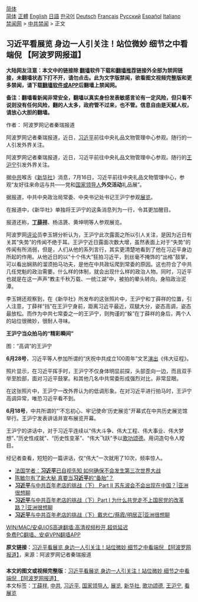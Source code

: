 <!-- 面包屑导航 --> <div class="breadcrumb"><!-- GTranslate: https://gtranslate.io/ -->  <div class="switcher notranslate">  <div class="selected">  <a href="#" onclick="return false;"> 简体</a>  </div>  <div class="option">  <a href="https://www.bannedbook.org" onclick="doGTranslate('zh-CN|zh-CN');jQuery('div.switcher div.selected a').html(jQuery(this).html());return false;" title="简体中文" class="nturl selected"> 简体</a>  <a href="https://www.bannedbook.org/zh-tw/" onclick="doGTranslate('zh-CN|zh-TW');jQuery('div.switcher div.selected a').html(jQuery(this).html());return false;" title="繁體中文" class="nturl"> 正體</a>  <a href="https://www.bannedbook.org/en/" onclick="doGTranslate('zh-CN|en');jQuery('div.switcher div.selected a').html(jQuery(this).html());return false;" title="English" class="nturl"> English</a>  <a href="https://www.bannedbook.org/ja/" onclick="doGTranslate('zh-CN|ja');jQuery('div.switcher div.selected a').html(jQuery(this).html());return false;" title="日本語" class="nturl"> 日語</a>  <a href="https://www.bannedbook.org/ko/" onclick="doGTranslate('zh-CN|ko');jQuery('div.switcher div.selected a').html(jQuery(this).html());return false;" title="한국어" class="nturl"> 한국어</a>  <a href="https://www.bannedbook.org/de/" onclick="doGTranslate('zh-CN|de');jQuery('div.switcher div.selected a').html(jQuery(this).html());return false;" title="Deutsch" class="nturl"> Deutsch</a>  <a href="https://www.bannedbook.org/fr/" onclick="doGTranslate('zh-CN|fr');jQuery('div.switcher div.selected a').html(jQuery(this).html());return false;" title="Français" class="nturl"> Français</a>  <a href="https://www.bannedbook.org/ru/" onclick="doGTranslate('zh-CN|ru');jQuery('div.switcher div.selected a').html(jQuery(this).html());return false;" title="Русский" class="nturl"> Русский</a>  <a href="https://www.bannedbook.org/es/" onclick="doGTranslate('zh-CN|es');jQuery('div.switcher div.selected a').html(jQuery(this).html());return false;" title="Español" class="nturl"> Español</a>  <a href="https://www.bannedbook.org/it/" onclick="doGTranslate('zh-CN|it');jQuery('div.switcher div.selected a').html(jQuery(this).html());return false;" title="Italiano" class="nturl"> Italiano</a>  </div>  </div>      <div class='breadcrumb-sub'><!-- Breadcrumb NavXT 6.3.0 --> <a href="https://www.bannedbook.org/" class="home">禁闻网</a> &gt; <a href="https://www.bannedbook.org/bnews/cbnews/" class="category">中共禁闻</a> &gt; 正文</div></div><h2>习近平看展览 身边一人引关注！站位微妙 细节之中看端倪 【阿波罗网报道】</h2> <p class="notice"><b>大陆网友注意：本文中的链接除 <a href="https://github.com/bannedbook/fanqiang" >翻墙</a>软件下载和<a href="https://github.com/killgcd/justmysocks/blob/master/README.md">翻墙推荐</a>链接外全部为禁网链接，未翻墙状态下打不开，请勿点击。此为文字版禁闻，欲看图文视频完整版和更多禁闻，请下载<a href="https://github.com/bannedbook/fanqiang">翻墙软件或APP</a>后翻墙上禁闻网。</p><p>备注：翻墙看新闻非常安全，翻墙以真实身份发表敏感言论有一定风险，但只看不说则没有任何风险，翻的人太多，政府管不过来，也不管。信息自由是天赋人权，请放心大胆的翻墙。</b></p>  <div class="entry"> <p>作者： 阿波罗网记者秦瑞报道 </p> <p id="summary">阿波罗网记者秦瑞报道，近日，<a href="https://www.bannedbook.org/bnews/tag/%e4%b9%a0%e8%bf%91%e5%b9%b3/" class="st_tag internal_tag" rel="tag" title="标签 习近平 下的日志">习近平</a>前往中央礼品文物管理中心参观。随行的一人引发外界关注。</p> <p>阿波罗网记者秦瑞报道，近日，习近平前往中央礼品文物管理中心参观。随行的<a href="https://www.bannedbook.org/bnews/tag/%e7%8e%8b%e6%b2%aa%e5%ae%81/" class="st_tag internal_tag" rel="tag" title="标签 王沪宁 下的日志">王沪宁</a>引发外界关注。</p> <p>据<a href="https://www.bannedbook.org/bnews/tag/%e4%b8%ad%e5%85%b1/" class="st_tag internal_tag" rel="tag" title="标签 中共 下的日志">中共</a>喉舌《<a href="https://www.bannedbook.org/bnews/tag/%e6%96%b0%e5%8d%8e%e7%a4%be/" class="st_tag internal_tag" rel="tag" title="标签 新华社 下的日志">新华社</a>》消息，7月16日，习近平前往中央礼品文物管理中心，参观“友好往来命运与共——党和<a href="https://www.bannedbook.org/bnews/tag/%E5%9B%BD%E5%AE%B6%E9%A2%86%E5%AF%BC%E4%BA%BA/" class="st_tag internal_tag" rel="tag" title="标签 国家领导人 下的日志">国家领导人</a><strong>外交活动</strong>礼品展”。</p>  <p>据报道，中共中央政治局常委、中央书记处书记王沪宁参观<a href="https://www.bannedbook.org/bnews/tag/%E5%B1%95%E8%A7%88/" class="st_tag internal_tag" rel="tag" title="标签 展览 下的日志">展览</a>。</p> <p>在报道中，《新华社》单独将王沪宁的这条消息列为一行，令其更加醒目。</p> <p>报道还称，<strong><a href="https://www.bannedbook.org/bnews/tag/%e4%b8%81%e8%96%9b%e7%a5%a5/" class="st_tag internal_tag" rel="tag" title="标签 丁薛祥 下的日志">丁薛祥</a></strong>、杨洁篪、黄坤明等人参观展览。</p> <p>阿波罗网<span class='wp_keywordlink_affiliate'><a href="https://www.bannedbook.org/bnews/comments/" title="新闻评论" target="_blank">评论</a></span>员李玉锵分析认为，王沪宁此次露面之所以引人关注，是因为近日有关其“失势”的传闻不绝于耳。王沪宁近日露面次数大增，虽然表面上对于“失势”的传闻有所消弱，但是，人们从他的系列言行，其实更清楚地看到了他在习近平身边所起的作用。从他近日的以“十个伟大”狂拍习近平，到丝毫不掩饰的“出格”鼓掌，可以看出娴熟的溜须拍马功夫，是他在中共政坛爬到常委的原因。这也符合了中共几任党魁的政治需要。什么样的体制，就会出现什么样的政治人物。同时，习近平也就是在这一声声“教主千秋万载、一统江湖”中，被拍的晕头转向，身陷政治泥潭。</p>  <p>李玉锵还观察到，在《新华社》所发布的这张照片中，王沪宁和丁薛祥的位置，引人注意，丁薛祥“挡”在王沪宁身前，距离习近平最近，双腿大分，姿态高调，姿态最放松。而作为中共七常委之一的王沪宁，则拘谨的“躲”在丁薛祥的身后，两个人的站位很微妙，很耐人寻味。</p> <p><strong>王沪宁当众拍马的“精彩瞬间”</strong></p> <p>图：“高调”的王沪宁</p> <p><strong>6月28号</strong>，习近平等人参加所谓的“庆祝中共成立100周年”文艺<span class='wp_keywordlink_affiliate'><a href="https://zh-cn.shenyunperformingarts.org/" title="演出" target="_blank">演出</a></span>《伟大征程》。</p>  <p>照片显示，在习近平挥手时，王沪宁不仅身体明显前探，头部歪向一边，而且双手举至脸部，面对习近平鼓掌。和其他几名中共常委形成强烈对比，非常显眼。</p> <p>在这张照片中，王沪宁一改外界认为的低调形象。在对习近平进行拍马时，王沪宁高调异常，唯恐习近平看不到。</p> <p><strong>6月18号</strong>，中共所谓的“‘不忘初心、牢记使命’历史展览”开幕式在中共历史展览馆举行。王沪宁发表讲话并宣布展览开幕。</p> <p>王沪宁的讲话中，对于习近平连续以“伟大斗争、伟大工程、伟大事业、伟大梦想”、&#8221;历史性成就&#8221;、“历史性变革”、“伟大飞跃”予以<a href="https://www.bannedbook.org/bnews/tag/%E6%AD%8C%E5%8A%9F%E9%A2%82%E5%BE%B7/" class="st_tag internal_tag" rel="tag" title="标签 歌功颂德 下的日志">歌功颂德</a>。用词造句令人瞠目。</p>  <p>经记者查看，短短的一篇讲话，仅“伟大”一次就用了10次，频率惊人。</p> <ul class='op-related-articles' title='相关阅读'> <li><a href='https://www.bannedbook.org/bnews/headline/20210717/1588796.html' target='_blank'>法国学者：<b>习近平</b>已自视先知 如何确保不会发生第三次世界大战</a></li> <li><a href='https://www.bannedbook.org/bnews/comments/20210717/1588788.html' target='_blank'>陈敏尔有了新大秘 真要当<b>习近平</b>的“备胎”？</a></li> <li><a href='https://www.bannedbook.org/bnews/bannedvideo/20210717/1588772.html' target='_blank'><b>习近平</b>与中共百年老店的挑战（下） Part II 苏东波会不会出现在中国？|亚洲很想聊</a></li> <li><a href='https://www.bannedbook.org/bnews/bannedvideo/20210717/1588771.html' target='_blank'><b>习近平</b>与中共百年老店的挑战（下）Part I 为什么共党走不上国民党的改革路？|亚洲很想聊</a></li> <li><a href='https://www.bannedbook.org/bnews/cbnews/20210717/1588770.html' target='_blank'><b>习近平</b>与中共百年老店的挑战（下）戴忠仁/蔡霞/明居正|亚洲很想聊</a></li> </ul> <p class="texttj"> <a href="https://github.com/bannedbook/fanqiang/wiki/V2ray%E6%9C%BA%E5%9C%BA" target="_blank">WIN/MAC/安卓/iOS高速翻墙:高清视频秒开,超低延迟</a><br/> <a href="https://github.com/bannedbook/fanqiang/wiki/%E7%A6%81%E9%97%BB%E7%BD%91%E5%AE%89%E5%8D%93%E7%BF%BB%E5%A2%99%E6%96%B0%E9%97%BBAPP" target="_blank">免费PC翻墙、安卓VPN翻墙APP</a></p><p> <b>原文链接</b>：<a class="src_link" href="https://www.aboluowang.com/2021/0717/1620360.html" target="_blank">习近平看展览 身边一人引关注！站位微妙 细节之中看端倪 【阿波罗网报道】</a>，来源：阿波罗网记者秦瑞报道 </p><a name='sharetosocial'></a>  <div style="margin-bottom:5px;padding-bottom:5px;clear:both"> <div id="archive-pix-1" class="banner-ads"> <!-- AuctionX Display platform tag START --> <div id="26318x728x90x621x_ADSLOT2" clicktrack="%%CLICK_URL_ESC%%"></div> <!-- AuctionX Display platform tag END --> </div> <div id="archive-pix-2" class="banner-ads"> <!-- AuctionX Display platform tag START --> <div id="26315x300x250x621x_ADSLOT2" clicktrack="%%CLICK_URL_ESC%%"></div> <!-- AuctionX Display platform tag END --> </div> </div>    <div id="archive-pix-1" class="banner-ads"> <!-- AuctionX Display platform tag START --> <div id="26318x728x90x621x_ADSLOT3" clicktrack="%%CLICK_URL_ESC%%"></div> <!-- AuctionX Display platform tag END --> </div> <div><b>本文的图文或视频完整版</b>：<a href='https://www.bannedbook.org/bnews/cbnews/20210717/1588916.html'>习近平看展览 身边一人引关注！站位微妙 细节之中看端倪 【阿波罗网报道】</a></div>  </div><!--END ENTRY--> <div class="postfooter"> <div>本文标签：<a href="https://www.bannedbook.org/bnews/tag/%e4%b8%81%e8%96%9b%e7%a5%a5/" rel="tag">丁薛祥</a>, <a href="https://www.bannedbook.org/bnews/tag/%e4%b8%ad%e5%85%b1/" rel="tag">中共</a>, <a href="https://www.bannedbook.org/bnews/tag/%e4%b9%a0%e8%bf%91%e5%b9%b3/" rel="tag">习近平</a>, <a href="https://www.bannedbook.org/bnews/tag/%E5%9B%BD%E5%AE%B6%E9%A2%86%E5%AF%BC%E4%BA%BA/" rel="tag">国家领导人</a>, <a href="https://www.bannedbook.org/bnews/tag/%E5%B1%95%E8%A7%88/" rel="tag">展览</a>, <a href="https://www.bannedbook.org/bnews/tag/%e6%96%b0%e5%8d%8e%e7%a4%be/" rel="tag">新华社</a>, <a href="https://www.bannedbook.org/bnews/tag/%E6%AD%8C%E5%8A%9F%E9%A2%82%E5%BE%B7/" rel="tag">歌功颂德</a>, <a href="https://www.bannedbook.org/bnews/tag/%e7%8e%8b%e6%b2%aa%e5%ae%81/" rel="tag">王沪宁</a>, <a href="https://www.bannedbook.org/bnews/tag/%E7%9C%8B%E5%B1%95%E8%A7%88/" rel="tag">看展览</a></div>  </div><!--END POSTFOOTER--> 